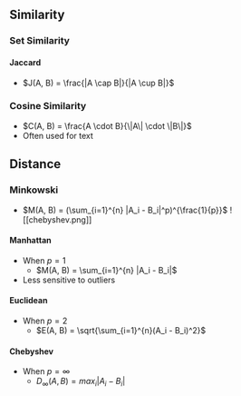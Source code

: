 ## Similarity
### Set Similarity
#### Jaccard 
- $J(A, B) = \frac{|A \cap B|}{|A \cup B|}$
### Cosine Similarity
- $C(A, B) = \frac{A \cdot B}{\|A\| \cdot \|B\|}$
- Often used for text
## Distance
### Minkowski
- $M(A, B) = (\sum_{i=1}^{n} |A_i - B_i|^p)^{\frac{1}{p}}$
![[chebyshev.png]]
#### Manhattan
- When $p = 1$
	- $M(A, B) = \sum_{i=1}^{n} |A_i - B_i|$
- Less sensitive to outliers  
#### Euclidean
- When $p = 2$
	- $E(A, B) = \sqrt{\sum_{i=1}^{n}(A_i - B_i)^2}$
#### Chebyshev
- When $p = \infty$
	- $D_{\infty}(A,B) = max_i |A_i - B_i|$